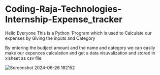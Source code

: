 # Coding-Raja-Technologies-Internship-Expense_tracker
Hello Everyone This is a Python 'Program which is used to Calculate our expenses by Giving the inputs and Category

By entering the budject amount and the name and category we can easily make our expences calculation and get a 
data visuvalization and stored in xlsheet as csv file 


![Screenshot 2024-06-26 182152](https://github.com/sAnandha/Coding-Raja-Technologies-Internship-Expense_tracker/assets/115523613/04619ac8-18e2-4bb0-8006-b45140fc6715)

